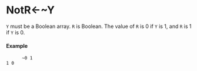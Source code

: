 




<h1 class="heading"><span class="name">Not</span><span class="command">R←~Y</span></h1>

`Y` must be a Boolean array.  `R` is Boolean.  The value of `R` is 0 if `Y` is 1, and `R` is 1 if `Y` is 0.

#### Example
```apl
      ~0 1
1 0
```



